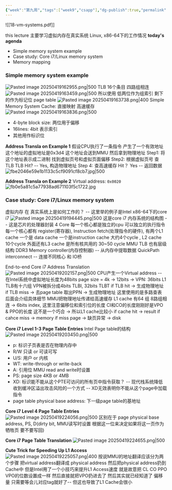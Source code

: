 ```yaml
---
{"week":"第九周","tags":["week9","csapp"],"dg-publish":true,"permalink":"/CSAPP Computer-System-A-Program-Perspective/Lecture 18 Virtual Memory：Systems/","dgPassFrontmatter":true,"noteIcon":""}
---
```



![[18-vm-systems.pdf]]

this lecture 主要学习虚拟内存在真实系统 Linux, x86-64下的工作情况
**today's agenda**
- Simple memory system example 
- Case study: Core i7/Linux memory system
- Memory mapping

### Simple memory system example
![Pasted image 20250419162955.png|500](/img/user/accessory/Pasted%20image%2020250419162955.png)
TLB 16个条目 四路组相连
![Pasted image 20250419163459.png|500](/img/user/accessory/Pasted%20image%2020250419163459.png)
所以使用 低两位作为组索引 剩下的作为标记位
page table
![Pasted image 20250419163738.png|400](/img/user/accessory/Pasted%20image%2020250419163738.png)
Simple Memory System Cache: 直接映射 高速缓存
![Pasted image 20250419163836.png|500](/img/user/accessory/Pasted%20image%2020250419163836.png)
- 4-byte block size: 两位用于偏移
- 16lines: 4bit 表示索引
- 其他用作标识位

**Address Transla on Example 1**
假设CPU执行了一条指令 产生了一个有效地址  这个地址的虚拟地址是0x3d4 这个地址会送到MMU 然后拿到物理地址
Step1: 将这个地址表示成二进制 找到虚拟页号和虚拟页面偏移
Step2: 根据虚拟页号 查TLB
TLB Hit? -- Yes, 构造物理地址
Step 4: 查高速缓存
Hit？ Yes -- 返回数据
![fbe2046e59e1b1133c5cf9091cf8cb7.jpg|500](/img/user/accessory/fbe2046e59e1b1133c5cf9091cf8cb7.jpg)


**Address Transla on Example 2**
Virtual address: `0x0020`
![fb0e5a81c5a77938ad671103f5c1722.jpg](/img/user/accessory/fb0e5a81c5a77938ad671103f5c1722.jpg)

### Case study: Core i7/Linux memory system
虚拟内存 在 真实系统上是如何工作的？ -- 这里举的例子是Intel x86-64下的core i7
![Pasted image 20250419194445.png|500](/img/user/accessory/Pasted%20image%2020250419194445.png)
这是core i7 内存系统的结构图 -- 这是芯片的处理器封装
4 Core 每一个核心都是独立的cpu 可以独立的执行指令
每一个核心都有 register(寄存器), Instruction fetch(处理指令的硬件), 有两个L1 cache 一个是 data cache 一个是instruction cache 大约4个cycle , L2 cache 10个cycle
外面还有L3 cache 是所有核共用的 30~50 cycle
MMU TLB 也有层级结构
DDR3 Memory controller(内存控制器) -- 从内存中提取数据
QuickPath interconnect -- 连接不同核心 和 IO桥

End-to-end Core i7 Address Translation
![Pasted image 20250419202157.png|500](/img/user/accessory/Pasted%20image%2020250419202157.png)
CPU产生一个Virtual address -- 在Intel系统中虚拟地址长度为48bits
page size = 4k -> 12bits -> VPN: 36bits
L1 TLB有十六组  VPN被拆分成4bits TLBI, 32bits TLBT
if TLB hit -> 生成物理地址
if TLB miss -> 去page table 取出PPN -> 生成物理地址 这里使用的是多路查表 后面会介绍具体细节
MMU把物理地址传递给高速缓存
L1 cache 有64 组 8路组相连 -> 6bits index,  这里注意偏移位和索引位的长度 CI和CO的长度刚刚好是VPO & PPO的长度 这不是一个巧合 -> 所以L1 cache比较小
if cache hit -> result
if cahce miss -> memory
if miss page -> 缺页异常 -> disk

**Core i7 Level 1-3 Page Table Entries**
Intel Page table的结构
![Pasted image 20250419203450.png|500](/img/user/accessory/Pasted%20image%2020250419203450.png)
- p: 标识子页表是否在物理内存中
- R/W 只读 or 可读可写
- U/S: 用户 or 内核
- WT: write-through or write-back
- A: 引用位 MMU read and write时设置
- PS: page size 4KB or 4MB
- XD: 标识能不能从这个PTE可访问的所有页中指令获取？ -- 现代栈系统降低收到缓冲区溢出攻击风险的一个方式 -- XD无效表明你不能从这个page中加载指令
- page table physical base address: 下一级page table的基地址

**Core i7 Level 4 Page Table Entries**
![Pasted image 20250419224056.png|500](/img/user/accessory/Pasted%20image%2020250419224056.png)
区别在于 page physical base address, PS, D(dirty bit, MMU读写时设置 根据这一位来决定如果将这一页作为牺牲页 要不要写回)

**Core i7 Page Table Translation**
![Pasted image 20250419224655.png|500](/img/user/accessory/Pasted%20image%2020250419224655.png)

**Cute Trick for Speeding Up L1 Access**
![Pasted image 20250419225057.png|400](/img/user/accessory/Pasted%20image%2020250419225057.png)
按说MMU的地址翻译应该分为两个步骤 把virtual address翻译成 physical address 然后把physical address扔到Cache中
但是Intel用了一个小技巧来提升L1 Access速度  就是故意把 CL CO PPO VPO的位数设置成一样 然后直接就把VPO扔进去了 然后其实就已经知道了 偏移量 只需要等会儿对应tag就好了-- 但这也导致了L1 Cache会很小

